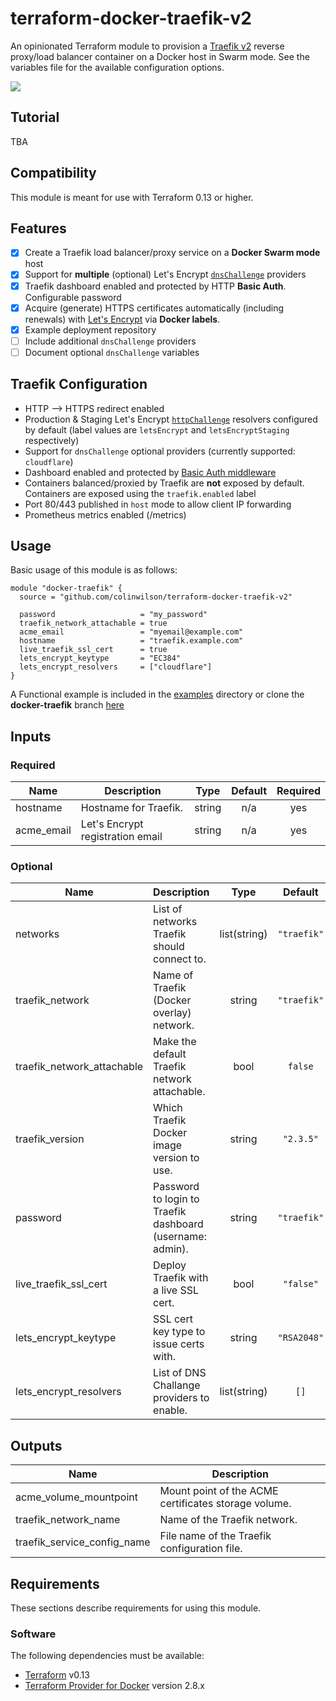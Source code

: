 # terraform-docker-traefik-v2
An opinionated Terraform module to provision a [Traefik v2](https://containo.us/traefik/) reverse proxy/load balancer container on a Docker host in Swarm mode. See the variables file for the available configuration options.

![](https://res.cloudinary.com/qunux/image/upload/v1607987856/traefik-screenshot_e9nz39.webp)

## Tutorial

TBA
## Compatibility

This module is meant for use with Terraform 0.13 or higher.


## Features
* [x] Create a Traefik load balancer/proxy service on a **Docker Swarm mode** host
* [x] Support for **multiple** (optional) Let's Encrypt [`dnsChallenge`](https://doc.traefik.io/traefik/https/acme/#dnschallenge) providers
* [x] Traefik dashboard enabled and protected by HTTP **Basic Auth**. Configurable password
* [x] Acquire (generate) HTTPS certificates automatically (including renewals) with [Let's Encrypt](https://letsencrypt.org/) via **Docker labels**.
* [x] Example deployment repository
* [ ] Include additional `dnsChallenge` providers
* [ ] Document optional `dnsChallenge` variables

## Traefik Configuration

* HTTP --> HTTPS redirect enabled
* Production & Staging Let's Encrypt [`httpChallenge`](https://doc.traefik.io/traefik/https/acme/#httpchallenge) resolvers configured by default (label values are `letsEncrypt` and `letsEncryptStaging` respectively)
* Support for `dnsChallenge` optional providers (currently supported: `cloudflare`)
* Dashboard enabled and protected by [Basic Auth middleware](https://doc.traefik.io/traefik/middlewares/basicauth/)
* Containers balanced/proxied by Traefik are **not** exposed by default. Containers are exposed using the `traefik.enabled` label
* Port 80/443 published in `host` mode to allow client IP forwarding
* Prometheus metrics enabled (/metrics)

## Usage

Basic usage of this module is as follows:

```hcl
module "docker-traefik" {
  source = "github.com/colinwilson/terraform-docker-traefik-v2"

  password                   = "my_password"
  traefik_network_attachable = true
  acme_email                 = "myemail@example.com"
  hostname                   = "traefik.example.com"
  live_traefik_ssl_cert      = true
  lets_encrypt_keytype       = "EC384"
  lets_encrypt_resolvers     = ["cloudflare"]
}
```

A Functional example is included in the
[examples](./examples/) directory or clone the **docker-traefik** branch [here](https://github.com/colinwilson/example-terraform-modules)

<!-- BEGINNING OF PRE-COMMIT-TERRAFORM DOCS HOOK -->
## Inputs

### Required

| Name | Description | Type | Default | Required |
|------|-------------|:----:|:-----:|:-----:|
| hostname | Hostname for Traefik. | string | n/a | yes |
| acme_email | Let's Encrypt registration email | string | n/a | yes |

### Optional

| Name | Description | Type | Default | Required |
|------|-------------|:----:|:-----:|:-----:|
| networks | List of networks Traefik should connect to. | list(string) | `"traefik"` | no |
| traefik_network | Name of Traefik (Docker overlay) network. | string | `"traefik"` | no |
| traefik_network_attachable | Make the default Traefik network attachable. | bool | `false` | no |
| traefik_version | Which Traefik Docker image version to use. | string | `"2.3.5"` | no |
| password | Password to login to Traefik dashboard (username: admin). | string | `"traefik"` | no |
| live_traefik_ssl_cert | Deploy Traefik with a live SSL cert. | bool | `"false"` | no |
| lets_encrypt_keytype | SSL cert key type to issue certs with. | string |`"RSA2048"` | no |
| lets_encrypt_resolvers | List of DNS Challange providers to enable. | list(string) | `[]`| no |

## Outputs

| Name | Description |
|------|-------------|
| acme_volume_mountpoint | Mount point of the ACME certificates storage volume. |
| traefik_network_name | Name of the Traefik network. |
| traefik_service_config_name | File name of the Traefik configuration file. |

<!-- END OF PRE-COMMIT-TERRAFORM DOCS HOOK -->

## Requirements

These sections describe requirements for using this module.

### Software

The following dependencies must be available:

- [Terraform](https://www.terraform.io/downloads.html) v0.13
- [Terraform Provider for Docker](https://registry.terraform.io/providers/kreuzwerker/docker/latestt) version 2.8.x


